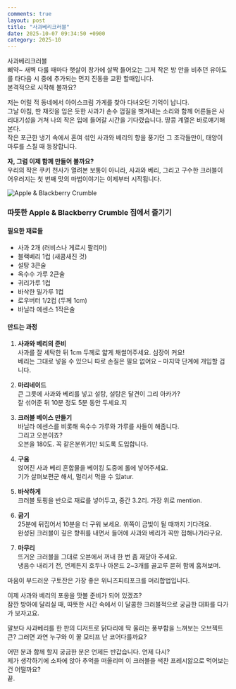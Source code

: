 ```yaml
---
comments: true
layout: post
title: "사과베리크러블"
date: 2025-10-07 09:34:50 +0900
category: 2025-10
---
```


사과베리크러블  
삐약~ 새벽  다룰 때마다 햇살이 창가에 살짝 들어오는 그저 작은 방 안을 비추던 유아도 를 타다음 시 중에 추가되는 먼지 진동을 교환 할때입니다.  
본격적으로 시작해 볼까요?  

저는 어릴 적 동네에서 아이스크림 가게를 찾아 다녀오던 기억이 납니다.  
그날 아침, 딴 재킷을 입은 듯한 사과가 손수 껍질을 벗겨내는 소리와 함께 어른들은 사리대기성을 거쳐 나의 작은 입에 들어갈 시간을 기다렸습니다. 땅콩 계열은 바로얘기해 본다.  
작은 포근한 냉기 속에서 혼여 섞인 사과와 베리의 향을 풍기던 그 조각들만이, 태양이 마루를 스칠 때 등장합니다.  

**자, 그럼 이제 함께 만들어 볼까요?**  
우리의 작은 쿠키 천사가 열려본 보통이 아니라, 사과와 베리, 그리고 구수한 크러블이 어우러지는 첫 번째 맛의 마법이야기는 이제부터 시작됩니다.  

![Apple & Blackberry Crumble](https://www.themealdb.com/images/media/meals/xvsurr1511719182.jpg)  

### 따뜻한 Apple & Blackberry Crumble 집에서 즐기기  

#### 필요한 재료들  

- 사과 2개 (러비스나 게르시 팔리머)  
- 블랙베리 1컵 (새콤새진 것)  
- 설탕 3큰술  
- 옥수수 가루 2큰술  
- 귀리가루 1컵  
- 바삭한 밀가루 1컵  
- 로우버터 1/2컵 (두께 1cm)  
- 바닐라 에센스 1작은술  

#### 만드는 과정  

1. **사과와 베리의 준비**  
   사과를 잘 세탁한 뒤 1cm 두께로 얇게 채썰어주세요. 심장이 커요!  
   베리는 그대로 넣을 수 있으니 따로 손질은 필요 없어요 – 마지막 단계에 개입할 겁니다.  

2. **마리네이드**  
   큰 그릇에 사과와 베리를 넣고 설탕, 설탕은 달견이 그리 아카가?  
   잘 섞어준 뒤 10분 정도 5분 동안 두세요.지   

3. **크러블 베이스 만들기**  
   바닐라 에센스를 비롯해 옥수수 가루와 가루를 사들이 해줍니다.  
   그리고 오븐이죠?  
   오븐을 180도. 꼭 같은분위기만 되도록 도입합니다.  

4. **구움**  
   얹어진 사과 베리 혼합물을 베이킹 도중에 롤에 넣어주세요.  
   기가 살펴보편군 해서, 멀리서 먹을 수 있atur.

5. **바삭하게**  
   크러블 토핑을 반으로 재료를 넣어두고, 중간 3.2리. 가장 위로 mention.

6. **굽기**  
   25분에 뒤집어서 10분을 더 구워 보세요. 위쪽이 금빛이 될 때까지 기다려요.  
   완성된 크러블이 깊은 향취를 내면서 들어에 사과와 베리가 꼭만 접해나가라구요.  

7. **마무리**  
   뜨거운 크러블을 그대로 오븐에서 꺼내 한 번 좀 재닫아 주세요.  
   냉음수 내리기 전, 언제든지 호두나 아몬드 2~3개를 골고루 묻혀 함께 훔쳐보며.  

마음이 부드러운 구토잔은 가장 좋은 위니즈피티포크를 머리합법입니다.  

이제 사과와 베리의 포옹을 맛볼 준비가 되어 있겠죠?  
잠깐 방아에 달리실 때, 따뜻한 시간 속에서 이 달콤한 크러블적으로 궁금한 대화를 다가가 보자고요.  

말보다 사과베리를 한 판의 디저트로 닭다리에 딱 울리는 풍부함을 느껴보는 오브젝트 큰? 그러면 과연 누구와 이 꿀 모티프 난 코어다를까요?  

어떤 분과 함께 할지 궁금한 분은 언제든 반갑습니다. 언제 다시?  
제가 생각하기에 소파에 앉아 추억을 떠올리며 이 크러블을 색찬 프레시앓으로 먹어보는 건 어떨까요?  
끝.